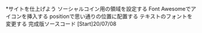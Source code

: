 *サイトを仕上げよう  ソーシャルコイン用の領域を設定する  Font Awesomeでアイコンを挿入する  positionで思い通りの位置に配置する  テキストのフォントを変更する  完成版ソースコード  [Start]20/07/08
